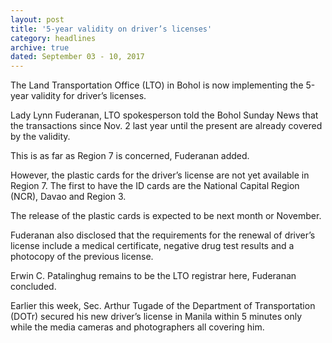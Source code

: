 ```yaml
---
layout: post
title: '5-year validity on driver’s licenses'
category: headlines
archive: true
dated: September 03 - 10, 2017
---
```


The Land Transportation Office (LTO) in Bohol is now implementing the 5-year validity for driver’s licenses.

Lady Lynn Fuderanan, LTO spokesperson told the Bohol Sunday News that the transactions since Nov. 2 last year until the present are already covered by the validity.

This is as far as Region 7 is concerned, Fuderanan added.

However, the plastic cards for the driver’s license are not yet available in Region 7. The first to have the ID cards are the National Capital Region (NCR), Davao and Region 3.

The release of the plastic cards is expected to be next month or November.

Fuderanan also disclosed that the requirements for the renewal of driver’s license include a medical certificate, negative drug test results and a photocopy of the previous license.

Erwin C. Patalinghug remains to be the LTO registrar here, Fuderanan concluded.

Earlier this week, Sec. Arthur Tugade of the Department of Transportation (DOTr) secured his new driver’s license in Manila within 5 minutes only while the media cameras and photographers all covering him.